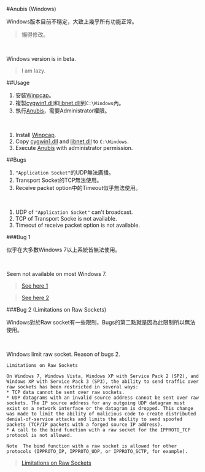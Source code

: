 #Anubis (Windows)

Windows版本目前不穩定，大致上幾乎所有功能正常。

>懶得修改。

</br>

Windows version is in beta.

> I am lazy.

##Usage

1. 安裝[Winpcap](Dependencies/WpdPack/WinPcap_4_1_3.exe)。
2. 複製[cygwin1.dll](Release/cygwin1.dll)和[libnet.dll](Release/libnet.dll)到```C:\Windows```內。
3. 執行[Anubis](Release/Anubis.exe)，需要Administrator權限。

</br>

1. Install [Winpcap](Dependencies/WpdPack/WinPcap_4_1_3.exe).
2. Copy [cygwin1.dll](Release/cygwin1.dll) and [libnet.dll](Release/libnet.dll) to ```C:\Windows```.
3. Execute [Anubis](Release/Anubis.exe) with administrator permission.

##Bugs
1. ```"Application Socket"```的UDP無法廣播。
2. Transport Socket的TCP無法使用。
3. Receive packet option中的Timeout似乎無法使用。

</br>

1. UDP of ```"Application Socket"``` can't broadcast.
2. TCP of Transport Socke is not available.
3. Timeout of receive packet option is not available.

###Bug 1

似乎在大多數Windows 7以上系統皆無法使用。

</br>

Seem not available on most Windows 7.

> [See here 1](http://stackoverflow.com/questions/4615275/udp-broadcast-in-windows-7-does-it-work)

> [See here 2](http://serverfault.com/questions/72112/how-to-alter-the-global-broadcast-address-255-255-255-255-behavior-on-windows)

###Bug 2 (Limitations on Raw Sockets)

Windows對於Raw socket有一些限制，Bugs的第二點就是因為此限制所以無法使用。

</br>

Windows limit raw socket. Reason of bugs 2.

```
Limitations on Raw Sockets

On Windows 7, Windows Vista, Windows XP with Service Pack 2 (SP2), and Windows XP with Service Pack 3 (SP3), the ability to send traffic over raw sockets has been restricted in several ways:
* TCP data cannot be sent over raw sockets.
* UDP datagrams with an invalid source address cannot be sent over raw sockets. The IP source address for any outgoing UDP datagram must exist on a network interface or the datagram is dropped. This change was made to limit the ability of malicious code to create distributed denial-of-service attacks and limits the ability to send spoofed packets (TCP/IP packets with a forged source IP address).
* A call to the bind function with a raw socket for the IPPROTO_TCP protocol is not allowed.

Note  The bind function with a raw socket is allowed for other protocols (IPPROTO_IP, IPPROTO_UDP, or IPPROTO_SCTP, for example).
```

> [Limitations on Raw Sockets](https://msdn.microsoft.com/en-us/library/windows/desktop/ms740548(v=vs.85).aspx#Limitations_on_Raw_Sockets)